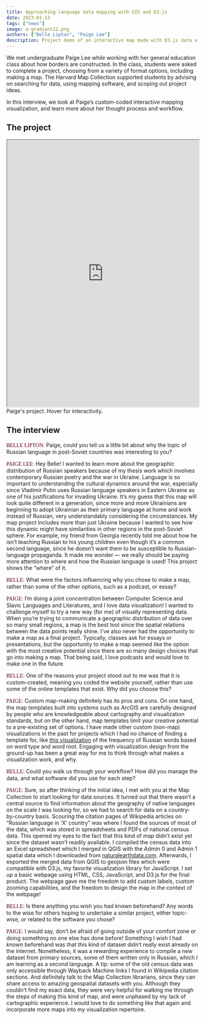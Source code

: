 ```yaml
---
title: Approaching language data mapping with GIS and D3.js
date: 2023-01-13
tags: ["news"]
image: a-gradient12.png
authors: ["Belle Lipton", "Paige Lee"]
description: Project demo of an interactive map made with D3.js data visualization library and GIS tools, supported by the Harvard Map Collection.
---
```


We met undergraduate Paige Lee while working with her general education class about how borders are constructed. In the class, students were asked to complete a project, choosing from a variety of format options, including making a map. The Harvard Map Collection supported students by advising on searching for data, using mapping software, and scoping out project ideas.

In this interview, we look at Paige’s custom-coded interactive mapping visualization, and learn more about her thought process and workflow.

## The project

<iframe width="100%" height="700" src="https://eelegiap.github.io/russophonemap/index.html" title="Paige's project" ></iframe>
<figcaption class="append">Paige's project. Hover for interactivity.</figcaption>


## The interview

<span style="font-family:lorabold;color:#5f0217;">BELLE LIPTON:</span> Paige, could you tell us a little bit about why the topic of Russian language in post-Soviet countries was interesting to you? 

<span style="font-family:lorabold;color:#5f0217;">PAIGE LEE:</span>  Hey Belle! I wanted to learn more about the geographic distribution of Russian speakers because of my thesis work which involves contemporary Russian poetry and the war in Ukraine. Language is so important to understanding the cultural dynamics around the war, especially since Vladimir Putin uses Russian language speakers in Eastern Ukraine as one of his justifications for invading Ukraine. It’s my guess that this map will look quite different in a generation, since more and more Ukrainians are beginning to adopt Ukrainian as their primary language at home and work instead of Russian, very understandably considering the circumstances. My map project includes more than just Ukraine because I wanted to see how this dynamic might have similarities in other regions in the post-Soviet sphere. For example, my friend from Georgia recently told me about how he isn’t teaching Russian to his young children even though it’s a common second language, since he doesn’t want them to be susceptible to Russian-language propaganda. It made me wonder — we really should be paying more attention to where and how the Russian language is used! This project shows the “where” of it. 

<span style="font-family:lorabold;color:#5f0217;">BELLE:</span>  What were the factors influencing why you chose to make a map, rather than some of the other options, such as a podcast, or essay?

<span style="font-family:lorabold;color:#5f0217;">PAIGE:</span>  I’m doing a joint concentration between Computer Science and Slavic Languages and Literatures, and I love data visualization! I wanted to challenge myself to try a new way (for me) of visually representing data. When you’re trying to communicate a geographic distribution of data over so many small regions, a map is the best tool since the spatial relations between the data points really shine. I’ve also never had the opportunity to make a map as a final project. Typically, classes ask for essays or presentations, but the opportunity to make a map seemed like the option with the most creative potential since there are so many design choices that go into making a map. That being said, I love podcasts and would love to make one in the future.

<span style="font-family:lorabold;color:#5f0217;">BELLE:</span>  One of the reasons your project stood out to me was that it is custom-created, meaning you coded the website yourself, rather than use some of the online templates that exist. Why did you choose this?

<span style="font-family:lorabold;color:#5f0217;">PAIGE:</span>  Custom map-making definitely has its pros and cons. On one hand, the map templates built into systems such as ArcGIS are carefully designed by people who are knowledgeable about cartography and visualization standards, but on the other hand, map templates limit your creative potential to a pre-existing set of options. I have made other custom (non-map) visualizations in the past for projects which I had no chance of finding a template for, like [this visualization](https://visualizingrussian.fas.harvard.edu/word-formation) of the frequency of Russian words based on word type and word root. Engaging with visualization design from the ground-up has been a great way for me to think through what makes a visualization work, and why. 

<span style="font-family:lorabold;color:#5f0217;">BELLE:</span>  Could you walk us through your workflow? How did you manage the data, and what software did you use for each step?

<span style="font-family:lorabold;color:#5f0217;">PAIGE:</span>  Sure, so after thinking of the initial idea, I met with you at the Map Collection to start looking for data sources. It turned out that there wasn’t a central source to find information about the geography of native languages on the scale I was looking for, so we had to search for data on a country-by-country basis. Scouring the citation pages of Wikipedia articles on “Russian language in ‘X’ country” was where I found the sources of most of the data, which was stored in spreadsheets and PDFs of national census data. This opened my eyes to the fact that this kind of map didn’t exist yet since the dataset wasn’t readily available. I compiled the census data into an Excel spreadsheet which I merged in QGIS with the Admin 0 and Admin 1 spatial data which I downloaded from [naturalearthdata.com](https://www.naturalearthdata.com/). Afterwards, I exported the merged data from QGIS to geojson files which were compatible with D3.js, my favorite visualization library for JavaScript. I set up a basic webpage using HTML, CSS, JavaScript, and D3.js for the final product. The webpage gave me the freedom to add custom labels, custom zooming capabilities, and the freedom to design the map in the context of the webpage!

<span style="font-family:lorabold;color:#5f0217;">BELLE:</span>  Is there anything you wish you had known beforehand? Any words to the wise for others hoping to undertake a similar project, either topic-wise, or related to the software you chose?

<span style="font-family:lorabold;color:#5f0217;">PAIGE:</span>  I would say, don’t be afraid of going outside of your comfort zone or doing something no one else has done before! Something I wish I had known beforehand was that this kind of dataset didn’t really exist already on the internet. Nonetheless, it was a rewarding experience to compile a new dataset from primary sources, some of them written only in Russian, which I am learning as a second language. A tip: some of the old census data was only accessible through Wayback Machine links I found in Wikipedia citation sections. And definitely talk to the Map Collection librarians, since they can share access to amazing geospatial datasets with you. Although they couldn’t find my exact data, they were very helpful for walking me through the steps of making this kind of map, and were unphased by my lack of cartographic experience. I would love to do something like that again and incorporate more maps into my visualization repertoire. 